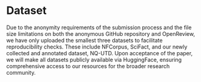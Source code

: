 # Dataset

Due to the anonymity requirements of the submission process and the file size limitations on both the anonymous GitHub repository and OpenReview, we have only uploaded the smallest three datasets to facilitate reproducibility checks. These include NFCorpus, SciFact, and our newly collected and annotated dataset, NQ-UTD. Upon acceptance of the paper, we will make all datasets publicly available via HuggingFace, ensuring comprehensive access to our resources for the broader research community.
